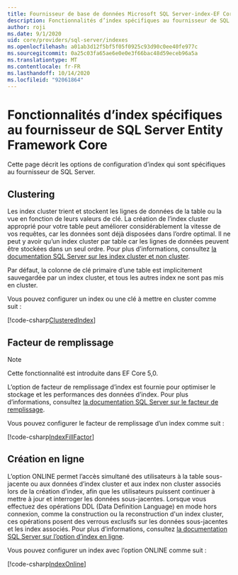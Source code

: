 ```yaml
---
title: Fournisseur de base de données Microsoft SQL Server-index-EF Core
description: Fonctionnalités d’index spécifiques au fournisseur de SQL Server Entity Framework Core
author: roji
ms.date: 9/1/2020
uid: core/providers/sql-server/indexes
ms.openlocfilehash: a01ab3d12f5bf5f05f0925c93d90c0ee40fe977c
ms.sourcegitcommit: 0a25c03fa65ae6e0e0e3f66bac48d59eceb96a5a
ms.translationtype: MT
ms.contentlocale: fr-FR
ms.lasthandoff: 10/14/2020
ms.locfileid: "92061864"
---
```

# <a name="index-features-specific-to-the-entity-framework-core-sql-server-provider"></a>Fonctionnalités d’index spécifiques au fournisseur de SQL Server Entity Framework Core

Cette page décrit les options de configuration d’index qui sont spécifiques au fournisseur de SQL Server.

## <a name="clustering"></a>Clustering

Les index cluster trient et stockent les lignes de données de la table ou la vue en fonction de leurs valeurs de clé. La création de l’index cluster approprié pour votre table peut améliorer considérablement la vitesse de vos requêtes, car les données sont déjà disposées dans l’ordre optimal. Il ne peut y avoir qu’un index cluster par table car les lignes de données peuvent être stockées dans un seul ordre. Pour plus d’informations, consultez [la documentation SQL Server sur les index cluster et non cluster](/sql/relational-databases/indexes/clustered-and-nonclustered-indexes-described).

Par défaut, la colonne de clé primaire d’une table est implicitement sauvegardée par un index cluster, et tous les autres index ne sont pas mis en cluster.

Vous pouvez configurer un index ou une clé à mettre en cluster comme suit :

[!code-csharp[ClusteredIndex](../../../../samples/core/SqlServer/Indexes/ClusteredIndexContext.cs?name=ClusteredIndex)]

## <a name="fill-factor"></a>Facteur de remplissage

> [!NOTE]
> Cette fonctionnalité est introduite dans EF Core 5,0.

L’option de facteur de remplissage d’index est fournie pour optimiser le stockage et les performances des données d’index. Pour plus d’informations, consultez [la documentation SQL Server sur le facteur de remplissage](/sql/relational-databases/indexes/specify-fill-factor-for-an-index).

Vous pouvez configurer le facteur de remplissage d’un index comme suit :

[!code-csharp[IndexFillFactor](../../../../samples/core/SqlServer/Indexes/IndexFillFactorContext.cs?name=IndexFillFactor)]

## <a name="online-creation"></a>Création en ligne

L’option ONLINE permet l’accès simultané des utilisateurs à la table sous-jacente ou aux données d’index cluster et aux index non cluster associés lors de la création d’index, afin que les utilisateurs puissent continuer à mettre à jour et interroger les données sous-jacentes. Lorsque vous effectuez des opérations DDL (Data Definition Language) en mode hors connexion, comme la construction ou la reconstruction d'un index cluster, ces opérations posent des verrous exclusifs sur les données sous-jacentes et les index associés. Pour plus d’informations, consultez [la documentation SQL Server sur l’option d’index en ligne](/sql/relational-databases/indexes/perform-index-operations-online).

Vous pouvez configurer un index avec l’option ONLINE comme suit :

[!code-csharp[IndexOnline](../../../../samples/core/SqlServer/Indexes/IndexOnlineContext.cs?name=IndexOnline)]
